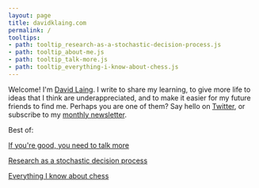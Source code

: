 ```yaml
---
layout: page
title: davidklaing.com
permalink: /
tooltips: 
- path: tooltip_research-as-a-stochastic-decision-process.js
- path: tooltip_about-me.js
- path: tooltip_talk-more.js
- path: tooltip_everything-i-know-about-chess.js
---
```


Welcome! I'm <a id="about-me" class="internal-link" href="/about-me/">David Laing</a>. I write to share my learning, to give more life to ideas that I think are underappreciated, and to make it easier for my future friends to find me. Perhaps you are one of them? Say hello on <a class="external-link" target="_blank" href="https://twitter.com/davidklaing">Twitter</a>, or subscribe to my <a class="external-link" target="_blank" href="https://davidlaing.substack.com">monthly newsletter</a>.

Best of:

<a id="talk-more" class="internal-link" href="/talk-more/">If you're good, you need to talk more</a>

<a id="research-as-a-stochastic-decision-process" class="internal-link" href="/research-as-a-stochastic-decision-process/">Research as a stochastic decision process</a>

<a id="everything-i-know-about-chess" class="internal-link" href="/everything-i-know-about-chess/">Everything I know about chess</a>